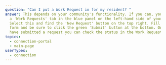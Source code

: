 ```yaml
---
question: "Can I put a Work Request in for my resident? "
answer: This depends on your community's functionality. If you can, you will see
  a 'Work Requests' tab in the blue panel on the left-hand side of your screen.
  Select this and find the 'New Request' button on the top right. Fill out the
  form and be sure to click the green 'Submit' button at the bottom. Once you
  have submitted a request you can check the status in the Work Requests tab.
topics:
  - connection-portal
  - main-page
userTypes:
  - connection
---
```

